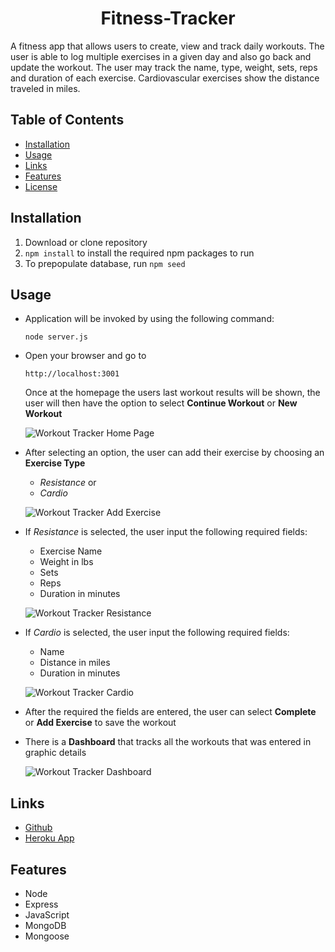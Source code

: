 <div align="center">

# Fitness-Tracker

</div>
A fitness app that allows users to create, view and track daily workouts. The user is able to log multiple exercises in a given day and also go back and update the workout. The user may track the name, type, weight, sets, reps and duration of each exercise. Cardiovascular exercises show the distance traveled in miles.

## Table of Contents

* [Installation](#installation)
* [Usage](#usage)
* [Links](#Links)
* [Features](#Features)
* [License](#License)

## Installation

1. Download or clone repository
2. `npm install` to install the required npm packages to run
3. To prepopulate database, run `npm seed`

## Usage

* Application will be invoked by using the following command:

  `node server.js`

* Open your browser and go to
  
  `http://localhost:3001`

  Once at the homepage the users last workout results will be shown, the user will then have the option to select **Continue Workout** or **New Workout**

  ![Workout Tracker Home Page](public/assets/Images/workout-tracker-index.png)

* After selecting an option, the user can add their exercise by choosing an **Exercise Type**

  * *Resistance* or
  * *Cardio*

  ![Workout Tracker Add Exercise](public/assets/Images/.png)

* If *Resistance* is selected, the user input the following required fields:

  * Exercise Name
  * Weight in lbs
  * Sets
  * Reps
  * Duration in minutes

  ![Workout Tracker Resistance](public/assets/Images/workout-tracker-resistance.png)  

* If *Cardio* is selected, the user input the following required fields:

  * Name
  * Distance in miles
  * Duration in minutes

  ![Workout Tracker Cardio](public/assets/Images/workout-tracker-cardio.png)

* After the required the fields are entered, the user can select **Complete** or **Add Exercise** to save the workout

* There is a **Dashboard** that tracks all the workouts that was entered in graphic details

  ![Workout Tracker Dashboard](public/assets/Images/workout-tracker-dashboard.png)

## Links

* [Github](https://github.com/TomFallon9/fitness-tracker)
* [Heroku App](https://fitness-tracker.herokuapp.com/)

## Features

* Node
* Express
* JavaScript
* MongoDB
* Mongoose



